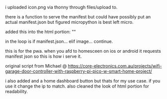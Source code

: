 i uploaded icon.png via thonny through files/upload to.

there is a function to serve the manifest but could have possibly put an actual manifest.json but figured micropython is best left micro.

added this into the html portion: 
    "<link rel="manifest" href="/manifest.json">"

in the loop is if manifest.json... elif image... continue.

this is for the pwa. when you afd to homesceen on ios or android it requests manifest json so this is how i serve it.

original script from Michael @ https://core-electronics.com.au/projects/wifi-garage-door-controller-with-raspberry-pi-pico-w-smart-home-project/



i also added and a home dashboard button but thats for my use case. if you use it change the ip to match.
also cleaned the look of html portion for readability.

